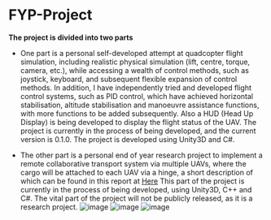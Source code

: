 # FYP-Project
**The project is divided into two parts**  

* One part is a personal self-developed attempt at quadcopter flight simulation, including realistic physical simulation (lift, centre, torque, camera, etc.), while accessing a wealth of control methods, such as joystick, keyboard, and subsequent flexible expansion of control methods. In addition, I have independently tried and developed flight control systems, such as PID control, which have achieved horizontal stabilisation, altitude stabilisation and manoeuvre assistance functions, with more functions to be added subsequently. Also a HUD (Head Up Display) is being developed to display the flight status of the UAV. The project is currently in the process of being developed, and the current version is 0.1.0. The project is developed using Unity3D and C#.

* The other part is a personal end of year research project to implement a remote collaborative transport system via multiple UAVs, where the cargo will be attached to each UAV via a hinge, a short description of which can be found in this report at [Here](RESEARCHPROPOSAL.pdf)
This part of the project is currently in the process of being developed,  using Unity3D, C++ and C#. The vital part of the project will not be publicly released, as it is a research project.
![image](https://github.com/Lizhenghe-Chen/Multi-Drones-Teleoperation-Interface-Systems/assets/61171413/086b5374-7d6c-4db4-b68f-4094db35e5e5)
![image](https://user-images.githubusercontent.com/61171413/228373730-cfad4155-28ea-47ce-a0e1-d86414e2a8c7.png)
![image](https://user-images.githubusercontent.com/61171413/228373077-fbc1394b-fa01-42e4-a9b2-67e1bd142dc4.png)
